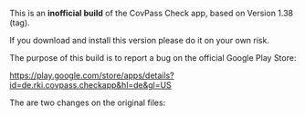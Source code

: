 This is an **inofficial build** of the CovPass Check app, based on Version 1.38 (tag).

If you download and install this version please do it on your own risk.

The purpose of this build is to report a bug on the official Google Play Store:

https://play.google.com/store/apps/details?id=de.rki.covpass.checkapp&hl=de&gl=US

The are two changes on the original files:



